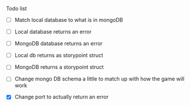 Todo list
- [ ] Match local database to what is in mongoDB
- [ ] Local database returns an error
- [ ] MongoDB database returns an error
- [ ] Local db returns as storypoint struct
- [ ] MongoDB returns a storypoint struct 
- [ ] Change mongo DB schema a little to match up with how the game will work
- [x] Change port to actually return an error

